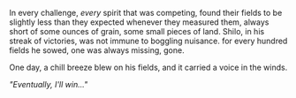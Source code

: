 In every challenge, *every* spirit that was competing, found their fields to be slightly less than they expected whenever they measured them, always short of some ounces of grain, some small pieces of land. Shilo, in his streak of victories, was not immune to boggling nuisance. for every hundred fields he sowed, one was always missing, gone.

One day, a chill breeze blew on his fields, and it carried a voice in the winds.

*"Eventually, I'll win..."*